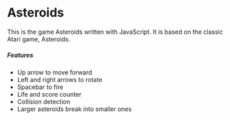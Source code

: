 # Asteroids
This is the game Asteroids written with JavaScript.
It is based on the classic Atari game, Asteroids. 

##### Features
- Up arrow to move forward
- Left and right arrows to rotate
- Spacebar to fire
- Life and score counter
- Collision detection
- Larger asteroids break into smaller ones
